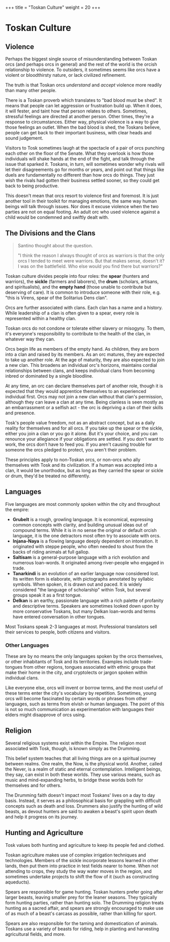 +++
title = "Toskan Culture"
weight = 20
+++

# Toskan Culture

## Violence

Perhaps the biggest single source of misunderstanding between Toskan orcs (and perhaps orcs in general) and the rest of the world is the orcish relationship to violence.
To outsiders, it sometimes seems like orcs have a violent or bloodthirsty nature, or lack civilized refinement.

The truth is that Toskan orcs _understand_ and _accept_ violence more readily than many other people.

There is a Toskan proverb which translates to "bad blood must be shed".
It means that people can let aggression or frustration build up. When it does, it will fester, and taint how that person relates to others.
Sometimes, stressful feelings are directed at another person. Other times, they're a response to circumstances.
Either way, physical violence is a way to give those feelings an outlet.
When the bad blood is shed, the Toskans believe, people can get back to their important business, with clear heads and sound judgement.

Visitors to Tosk sometimes laugh at the spectacle of a pair of orcs punching each other on the floor of the Senate.
What they overlook is how those individuals will shake hands at the end of the fight, and talk through the issue that sparked it.
Toskans, in turn, will sometimes wonder why rivals will let their disagreements go for months or years, and point out that things like duels
are fundamentally no different than how orcs do things. They just wish the rivals had gotten their business settled sooner, so they could get back to being productive.

This doesn't mean that orcs resort to violence first and foremost. It is just another tool in their toolkit for managing emotions, the same way human beings will talk through issues.
Nor does it excuse violence when the two parties are not on equal footing. An adult orc who used violence against a child would be condemned and swiftly dealt with.

## The Divisions and the Clans

> Santino thought about the question.
>
> "I think the reason I always thought of orcs as warriors is that the only orcs I tended to meet were warriors. But that makes sense, doesn't it? I was on the battlefield. Who else would you find there but warriors?"

Toskan culture divides people into four roles: the **spear** (hunters and warriors), the **sickle** (farmers and laborers), the **drum** (scholars, artisans, and spiritualists),
and the **empty hand** (those unable to contribute but deserving of care). It is common to introduce someone with their role, e.g. "this is Virens, spear of the Solitarius Dens clan".

Orcs are further associated with clans. Each clan has a name and a history. While leadership of a clan is often given to a spear, every role is represented within a healthy clan.

Toskan orcs do not condone or tolerate either slavery or misogyny. To them, it's everyone's responsibility to contribute to the health of the clan, in whatever way they can.

Orcs begin life as members of the empty hand. As children, they are born into a clan and raised by its members. As an orc matures, they are expected to take up another role.
At the age of maturity, they are also expected to join a new clan. This broadens an individual orc's horizons, maintains cordial relationships between clans,
and keeps individual clans from becoming inbred or dominated by a single bloodline.

At any time, an orc can declare themselves part of another role, though it is expected that they would apprentice themselves to an experienced individual first.
Orcs may not join a new clan without that clan's permission, although they can leave a clan at any time.
Being clanless is seen mostly as an embarrassment or a selfish act - the orc is depriving a clan of their skills and presence.

Tosk's people value freedom, not as an abstract concept, but as a daily reality for themselves and for all orcs.
If you take up the spear or the sickle, either you join a clan or you go it alone.
But it's your choice, and you can renounce your allegiance if your obligations are settled.
If you don't want to work, the orcs don’t have to feed you.
If you aren't causing trouble for someone the orcs pledged to protect, you aren't their problem. 

These principles apply to non-Toskan orcs, or non-orcs who ally themselves with Tosk and its civilization.
If a human was accepted into a clan, it would be unorthodox, but as long as they carried the spear or sickle or drum,
they'd be treated no differently.

## Languages

Five languages are most commonly spoken within the city and throughout the empire:

- **Grubelt** is a rough, growling language. It is economical, expressing common concepts with clarity, and building unusual ideas out of compound terms. While it is in no sense the original or default orcish language, it is the one detractors most often try to associate with orcs.
- **Injana-Naya** is a flowing language deeply dependent on intonation. It originated with steppe people, who often needed to shout from the backs of riding animals at full gallop.
- **Saltisam** is a general-purpose language with a rich evolution and numerous loan-words. It originated among river-people who engaged in trade.
- **Tanarkindi** is an evolution of an earlier language now considered lost. Its written form is elaborate, with pictographs annotated by syllabic symbols. When spoken, it is drawn out and paced. It is widely considered "the language of scholarship" within Tosk, but several groups speak it as a first tongue.
- **Delkan** is an earthy, passionate language with a rich palette of profanity and descriptive terms. Speakers are sometimes looked down upon by more conservative Toskans, but many Delkan loan-words and terms have entered conversation in other tongues.

Most Toskans speak 2-3 languages at most. Professional translators sell their services to people, both citizens and visitors.

### Other Languages

These are by no means the only languages spoken by the orcs themselves, or other inhabitants of Tosk and its territories.
Examples include trade-tongues from other regions, tongues associated with ethnic groups that make their home in the city, and cryptolects or jargon spoken within individual clans.

Like everyone else, orcs will invent or borrow terms, and the most useful of these terms enter the city's vocabulary by repetition.
Sometimes, young orcs will become fascinated by certain words or phrases from other languages, such as terms from elvish or human languages.
The point of this is not so much communication as experimentation with languages their elders might disapprove of orcs using.

## Religion

Several religious systems exist within the Empire. The religion most associated with Tosk, though, is known simply as the Drumming.

This belief system teaches that all living things are on a spiritual journey between realms.
One realm, the Now, is the physical world. Another, called the Never, is a realm of static and eternal contemplation.
Intelligent beings, they say, can exist in both these worlds. They use various means, such as music and mind-expanding herbs,
to bridge these worlds both for themselves and for others.

The Drumming faith doesn't impact most Toskans' lives on a day to day basis.
Instead, it serves as a philosophical basis for grappling with difficult concepts such as death and loss.
Drummers also justify the hunting of wild beasts, as devout hunters are said to awaken a beast's spirit upon death
and help it progress on its journey.

## Hunting and Agriculture

Tosk values both hunting and agriculture to keep its people fed and clothed.

Toskan agriculture makes use of complex irrigation techniques and technologies.
Members of the sickle incorporate lessons learned in other lands, then put them into practice in test fields nearer to home.
When not attending to crops, they study the way water moves in the region, and sometimes undertake projects to shift the flow of it (such as constructing aqueducts).

Spears are responsible for game hunting.
Toskan hunters prefer going after larger beasts, leaving smaller prey for the leaner seasons.
They typically form hunting parties, rather than hunting solo.
The Drumming religion treats hunting as a sacred affair, and spears are strongly encouraged to make use of
as much of a beast's carcass as possible, rather than killing for sport.

Spears are also responsible for the taming and domestication of animals.
Toskans use a variety of beasts for riding, help in planting and harvesting agricultural fields, and more.